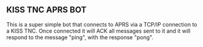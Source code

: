 ## KISS TNC APRS BOT

This is a super simple bot that connects to APRS via a TCP/IP connection to a KISS TNC.
Once connected it will ACK all messages sent to it and it will respond to the message
"ping", with the response "pong".